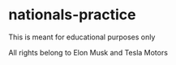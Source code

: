 # nationals-practice

This is meant for educational purposes only

All rights belong to Elon Musk and Tesla Motors
